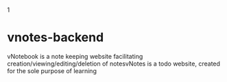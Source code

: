 1
# vnotes-backend
vNotebook is a note keeping website facilitating creation/viewing/editing/deletion of notesvNotes is a todo website, created for the sole purpose of learning

